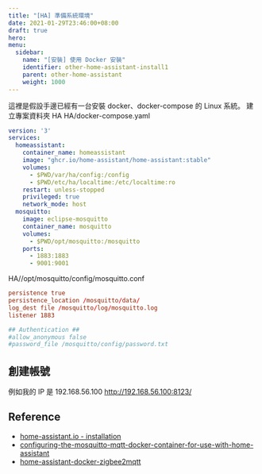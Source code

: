 ```yaml
---
title: "[HA] 準備系統環境"
date: 2021-01-29T23:46:00+08:00
draft: true 
hero: 
menu:
  sidebar:
    name: "[安裝] 使用 Docker 安裝"
    identifier: other-home-assistant-install1
    parent: other-home-assistant
    weight: 1000
---
```

這裡是假設手邊已經有一台安裝 docker、docker-compose 的 Linux 系統。
建立專案資料夾 HA 
HA/docker-compose.yaml
```yaml
version: '3'
services:
  homeassistant:
    container_name: homeassistant
    image: "ghcr.io/home-assistant/home-assistant:stable"
    volumes:
      - $PWD/var/ha/config:/config
      - $PWD/etc/ha/localtime:/etc/localtime:ro
    restart: unless-stopped
    privileged: true
    network_mode: host
  mosquitto:
    image: eclipse-mosquitto
    container_name: mosquitto
    volumes:
      - $PWD/opt/mosquitto:/mosquitto
    ports:
      - 1883:1883
      - 9001:9001
```
HA//opt/mosquitto/config/mosquitto.conf
```conf
persistence true
persistence_location /mosquitto/data/
log_dest file /mosquitto/log/mosquitto.log
listener 1883

## Authentication ##
#allow_anonymous false
#password_file /mosquitto/config/password.txt
```
## 創建帳號 
例如我的 IP 是 192.168.56.100
http://192.168.56.100:8123/


## Reference
- [home-assistant.io - installation](https://www.home-assistant.io/installation/generic-x86-64#docker-compose)
- [configuring-the-mosquitto-mqtt-docker-container-for-use-with-home-assistant](https://www.homeautomationguy.io/docker-tips/configuring-the-mosquitto-mqtt-docker-container-for-use-with-home-assistant/)
- [home-assistant-docker-zigbee2mqtt](https://medium.com/geekculture/home-assistant-docker-zigbee2mqtt-3d8e0ba02d10)